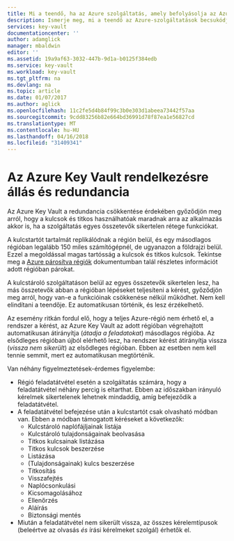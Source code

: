 ```yaml
---
title: Mi a teendő, ha az Azure szolgáltatás, amely befolyásolja az Azure Key Vault megszűnésének |} Microsoft Docs
description: Ismerje meg, mi a teendő az Azure-szolgáltatások becsukódjon, amely befolyásolja az Azure Key Vault.
services: key-vault
documentationcenter: ''
author: adamglick
manager: mbaldwin
editor: ''
ms.assetid: 19a9af63-3032-447b-9d1a-b0125f384edb
ms.service: key-vault
ms.workload: key-vault
ms.tgt_pltfrm: na
ms.devlang: na
ms.topic: article
ms.date: 01/07/2017
ms.author: aglick
ms.openlocfilehash: 11c2fe5d4b84f99c3b0e303d1abeea73442f57aa
ms.sourcegitcommit: 9cdd83256b82e664bd36991d78f87ea1e56827cd
ms.translationtype: MT
ms.contentlocale: hu-HU
ms.lasthandoff: 04/16/2018
ms.locfileid: "31409341"
---
```

# <a name="azure-key-vault-availability-and-redundancy"></a>Az Azure Key Vault rendelkezésre állás és redundancia
Az Azure Key Vault a redundancia csökkentése érdekében győződjön meg arról, hogy a kulcsok és titkos használhatóak maradnak arra az alkalmazás akkor is, ha a szolgáltatás egyes összetevők sikertelen rétege funkciókat.

A kulcstartót tartalmát replikálódnak a régión belül, és egy másodlagos régióban legalább 150 miles számítógépnél, de ugyanazon a földrajzi belül. Ezzel a megoldással magas tartósság a kulcsok és titkos kulcsok. Tekintse meg a [Azure párosítva régiók](https://docs.microsoft.com/azure/best-practices-availability-paired-regions) dokumentumban talál részletes információt adott régióban párokat.

A kulcstároló szolgáltatáson belül az egyes összetevők sikertelen lesz, ha más összetevők abban a régióban lépéseket teljesíteni a kérést, győződjön meg arról, hogy van-e a funkcióinak csökkenése nélkül működhet. Nem kell elindítani a teendője. Ez automatikusan történik, és lesz érzékelhető.

Az esemény ritkán fordul elő, hogy a teljes Azure-régió nem érhető el, a rendszer a kérést, az Azure Key Vault az adott régióban végrehajtott automatikusan átirányítja (*átadja a feladatokat*) másodlagos régióba. Az elsődleges régióban újból elérhető lesz, ha rendszer kérést átirányítja vissza (*vissza nem sikerült*) az elsődleges régióban. Ebben az esetben nem kell tennie semmit, mert ez automatikusan megtörténik.

Van néhány figyelmeztetések-érdemes figyelembe:

* Régió feladatátvétel esetén a szolgáltatás számára, hogy a feladatátvétel néhány percig is eltarthat. Ebben az időszakban irányuló kérelmek sikertelenek lehetnek mindaddig, amíg befejeződik a feladatátvétel.
* A feladatátvétel befejezése után a kulcstartót csak olvasható módban van. Ebben a módban támogatott kéréseket a következők:
  * Kulcstároló naplófájljainak listája
  * Kulcstároló tulajdonságainak beolvasása
  * Titkos kulcsainak listázása
  * Titkos kulcsok beszerzése
  * Listázása
  * (Tulajdonságainak) kulcs beszerzése
  * Titkosítás
  * Visszafejtés
  * Naplócsonkulási
  * Kicsomagolásához
  * Ellenőrzés
  * Aláírás
  * Biztonsági mentés
* Miután a feladatátvétel nem sikerült vissza, az összes kérelemtípusok (beleértve az olvasás *és* írási kérelmeket szolgál) érhetők el.


